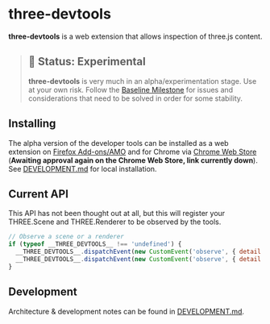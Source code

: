 # three-devtools

**three-devtools** is a web extension that allows inspection of three.js content.

> ## 🚨 Status: Experimental
> **three-devtools** is very much in an alpha/experimentation stage. Use at your own risk. Follow the [Baseline Milestone](https://github.com/jsantell/three-devtools/milestone/1) for issues and considerations that need to be solved in order for some stability.

## Installing

The alpha version of the developer tools can be installed as a web extension on [Firefox Add-ons/AMO](https://addons.mozilla.org/en-US/firefox/addon/three-js-developer-tools/) and for Chrome via [Chrome Web Store](https://chrome.google.com/webstore/detail/threejs-developer-tools/ebpnegggocnnhleeicgljbedjkganaek) (**Awaiting approval again on the Chrome Web Store, link currently down**). See [DEVELOPMENT.md](DEVELOPMENT.md) for local installation.

## Current API

This API has not been thought out at all, but this will register your
THREE.Scene and THREE.Renderer to be observed by the tools.

```js
// Observe a scene or a renderer
if (typeof __THREE_DEVTOOLS__ !== 'undefined') {
  __THREE_DEVTOOLS__.dispatchEvent(new CustomEvent('observe', { detail: scene }));
  __THREE_DEVTOOLS__.dispatchEvent(new CustomEvent('observe', { detail: renderer }));
}
```

## Development

Architecture & development notes can be found in [DEVELOPMENT.md](DEVELOPMENT.md).
